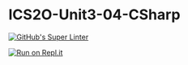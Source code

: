 # ICS2O-Unit3-04-CSharp

[![GitHub's Super Linter](https://github.com/CristianoSellitto/ICS2O-Unit3-04-CSharp/workflows/GitHub's%20Super%20Linter/badge.svg)](https://github.com/CristianoSellitto/ICS2O-Unit3-04-CSharp/actions)

[![Run on Repl.it](https://repl.it/badge/github/CristianoSellitto/ICS2O-Unit3-04-CSharp)](https://repl.it/github/CristianoSellitto/ICS2O-Unit3-04-CSharp)
